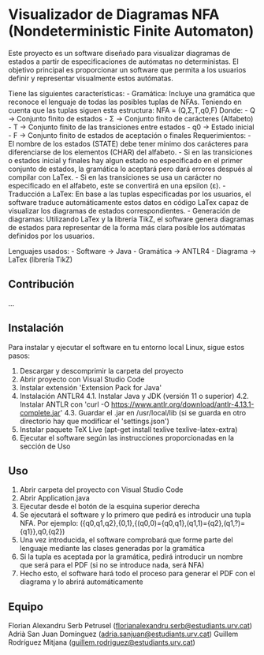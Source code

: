# Visualizador de Diagramas NFA (Nondeterministic Finite Automaton)

Este proyecto es un software diseñado para visualizar diagramas de estados a partir de especificaciones de autómatas no deterministas.
El objetivo principal es proporcionar un software que permita a los usuarios definir y representar visualmente estos autómatas.

Tiene las siguientes características:
    - Gramática: Incluye una gramática que reconoce el lenguaje de todas las posibles tuplas de NFAs. Teniendo en cuenta que las tuplas siguen esta estructura:
                    NFA = (Q,Σ,T,q0,F)
                 Donde:
                    - Q  -> Conjunto finito de estados
                    - Σ  -> Conjunto finito de carácteres (Alfabeto)
                    - T  -> Conjunto finito de las transiciones entre estados
                    - q0 -> Estado inicial
                    - F  -> Conjunto finito de estados de aceptación o finales
                 Requerimientos:
                    - El nombre de los estados (STATE) debe tener mínimo dos carácteres para diferenciarse de los elementos (CHAR) del alfabeto.
                    - Si en las transiciones o estados inicial y finales hay algun estado no especificado en el primer conjunto de estados, la gramática 
                      lo aceptará pero dará errores después al compilar con LaTex.
                    - Si en las transiciones se usa un carácter no especificado en el alfabeto, este se convertirá en una epsilon (ε).
    - Traducción a LaTex: En base a las tuplas especificadas por los usuarios, el software traduce automáticamente estos datos en código LaTex capaz de 
                 visualizar los diagramas de estados correspondientes.
    - Generación de diagramas: Utilizando LaTex y la librería TikZ, el software genera diagramas de estados para representar de la forma más clara posible los
                 autómatas definidos por los usuarios.

Lenguajes usados:
    - Software -> Java
    - Gramática -> ANTLR4
    - Diagrama -> LaTex (librería TikZ)

## Contribución

...

## Instalación

Para instalar y ejecutar el software en tu entorno local Linux, sigue estos pasos:

1. Descargar y descomprimir la carpeta del proyecto
2. Abrir proyecto con Visual Studio Code
3. Instalar extensión 'Extension Pack for Java'
4. Instalación ANTLR4
    4.1. Instalar Java y JDK (versión 11 o superior)
    4.2. Instalar ANTLR con 'curl -O https://www.antlr.org/download/antlr-4.13.1-complete.jar'
    4.3. Guardar el .jar en /usr/local/lib (si se guarda en otro directorio hay que modificar el 'settings.json')
5. Instalar paquete TeX Live (apt-get install texlive texlive-latex-extra)
6. Ejecutar el software según las instrucciones proporcionadas en la sección de Uso

## Uso

1. Abrir carpeta del proyecto con Visual Studio Code
2. Abrir Application.java
3. Ejecutar desde el botón de la esquina superior derecha
4. Se ejecutará el software y lo primero que pedirá es introducir una tupla NFA. Por ejemplo:
        ({q0,q1,q2},{0,1},{(q0,0)={q0,q1},(q1,1)={q2},(q1,?)={q1}},q0,{q2})
5. Una vez introducida, el software comprobará que forme parte del lenguaje mediante las clases generadas por la gramática
6. Si la tupla es aceptada por la gramática, pedirá introducir un nombre que será para el PDF (si no se introduce nada, será NFA)
7. Hecho esto, el software hará todo el proceso para generar el PDF con el diagrama y lo abrirá automáticamente

## Equipo

Florian Alexandru Serb Petrusel (florianalexandru.serb@estudiants.urv.cat)
Adrià San Juan Domínguez (adria.sanjuan@estudiants.urv.cat)
Guillem Rodríguez Mitjana (guillem.rodriguez@estudiants.urv.cat)
